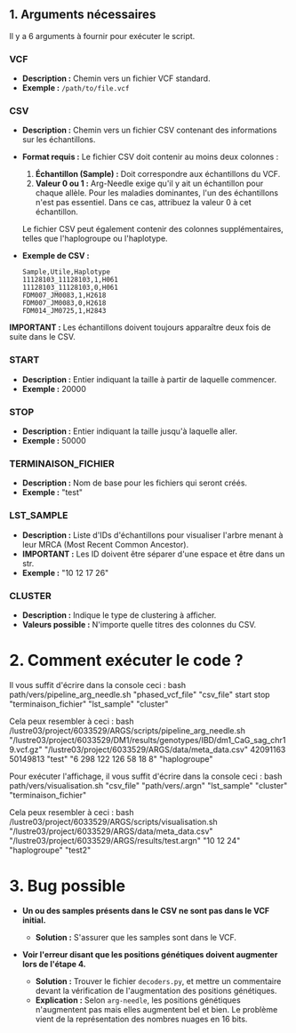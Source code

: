## 1. Arguments nécessaires

Il y a 6 arguments à fournir pour exécuter le script.

### VCF
- **Description :** Chemin vers un fichier VCF standard.
- **Exemple :** `/path/to/file.vcf`

### CSV
- **Description :** Chemin vers un fichier CSV contenant des informations sur les échantillons.
- **Format requis :** Le fichier CSV doit contenir au moins deux colonnes :
  1. **Échantillon (Sample) :** Doit correspondre aux échantillons du VCF.
  2. **Valeur 0 ou 1 :** Arg-Needle exige qu'il y ait un échantillon pour chaque allèle. Pour les maladies dominantes, l'un des échantillons n'est pas essentiel. Dans ce cas, attribuez la valeur 0 à cet échantillon.

  Le fichier CSV peut également contenir des colonnes supplémentaires, telles que l'haplogroupe ou l'haplotype.

- **Exemple de CSV :**
  ```csv
  Sample,Utile,Haplotype
  11128103_11128103,1,H061
  11128103_11128103,0,H061
  FDM007_JM0083,1,H2618
  FDM007_JM0083,0,H2618
  FDM014_JM0725,1,H2843
  
**IMPORTANT :**
Les échantillons doivent toujours apparaître deux fois de suite dans le CSV.

### START
- **Description :** Entier indiquant la taille à partir de laquelle commencer.
- **Exemple :** 20000

### STOP
- **Description :** Entier indiquant la taille jusqu'à laquelle aller.
- **Exemple :** 50000

### TERMINAISON_FICHIER
- **Description :** Nom de base pour les fichiers qui seront créés.
- **Exemple :** "test"

### LST_SAMPLE
- **Description :** Liste d'IDs d'échantillons pour visualiser l'arbre menant à leur MRCA (Most Recent Common Ancestor).
- **IMPORTANT :** Les ID doivent être séparer d'une espace et être dans un str.
- **Exemple :** "10 12 17 26"

### CLUSTER
- **Description :** Indique le type de clustering à afficher.
- **Valeurs possible :** 
N'importe quelle titres des colonnes du CSV.


# 2. Comment exécuter le code ?

Il vous suffit d'écrire dans la console ceci :
bash path/vers/pipeline_arg_needle.sh "phased_vcf_file" "csv_file" start stop "terminaison_fichier" "lst_sample" "cluster"

Cela peux resembler à ceci : 
bash /lustre03/project/6033529/ARGS/scripts/pipeline_arg_needle.sh "/lustre03/project/6033529/DM1/results/genotypes/IBD/dm1_CaG_sag_chr19.vcf.gz" "/lustre03/project/6033529/ARGS/data/meta_data.csv" 42091163 50149813 "test" "6 298 122 126 58 18 8" "haplogroupe"


Pour exécuter l'affichage, il vous suffit d'écrire dans la console ceci :
bash path/vers/visualisation.sh "csv_file" "path/vers/.argn" "lst_sample" "cluster" "terminaison_fichier"

Cela peux resembler à ceci : 
bash /lustre03/project/6033529/ARGS/scripts/visualisation.sh "/lustre03/project/6033529/ARGS/data/meta_data.csv" "/lustre03/project/6033529/ARGS/results/test.argn" "10 12 24" "haplogroupe" "test2"



# 3. Bug possible

- **Un ou des samples présents dans le CSV ne sont pas dans le VCF initial.** 
  - **Solution :** S'assurer que les samples sont dans le VCF.

- **Voir l'erreur disant que les positions génétiques doivent augmenter lors de l'étape 4.** 
  - **Solution :** Trouver le fichier `decoders.py`, et mettre un commentaire devant la vérification de l'augmentation des positions génétiques.
  - **Explication :** Selon `arg-needle`, les positions génétiques n'augmentent pas mais elles augmentent bel et bien. Le problème vient de la représentation des nombres nuages en 16 bits.

